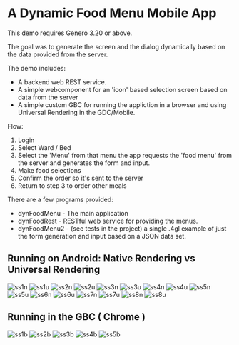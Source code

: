 # A Dynamic Food Menu Mobile App
This demo requires Genero 3.20 or above.

The goal was to generate the screen and the dialog dynamically based on the data provided from the server.

The demo includes:
* A backend web REST service.
* A simple webcomponent for an 'icon' based selection screen based on data from the server
* A simple custom GBC for running the appliction in a browser and using Universal Rendering in the GDC/Mobile.

Flow:
1. Login
2. Select Ward / Bed
3. Select the 'Menu'  from that menu the app requests the 'food menu' from the server and generates the form and input.
4. Make food selections
5. Confirm the order so it's sent to the server
6. Return to step 3 to order other meals

There are a few programs provided:
* dynFoodMenu - The main application
* dynFoodRest - RESTful web service for providing the menus.
* dynFoodMenu2 - (see tests in the project) a single .4gl example of just the form generation and input based on a JSON data set.

## Running on Android: Native Rendering vs Universal Rendering
![ss1n](https://github.com/neilm-fourjs/dynFoodMenu/raw/master/screenshots/ss1nat.png "SS1NAT")
![ss1u](https://github.com/neilm-fourjs/dynFoodMenu/raw/master/screenshots/ss1ur.png "SS1UR")
![ss2n](https://github.com/neilm-fourjs/dynFoodMenu/raw/master/screenshots/ss2nat.png "SS2NAT")
![ss2u](https://github.com/neilm-fourjs/dynFoodMenu/raw/master/screenshots/ss2ur.png "SS2UR")
![ss3n](https://github.com/neilm-fourjs/dynFoodMenu/raw/master/screenshots/ss3nat.png "SS3NAT")
![ss3u](https://github.com/neilm-fourjs/dynFoodMenu/raw/master/screenshots/ss3ur.png "SS3UR")
![ss4n](https://github.com/neilm-fourjs/dynFoodMenu/raw/master/screenshots/ss4nat.png "SS4NAT")
![ss4u](https://github.com/neilm-fourjs/dynFoodMenu/raw/master/screenshots/ss4ur.png "SS4UR")
![ss5n](https://github.com/neilm-fourjs/dynFoodMenu/raw/master/screenshots/ss5nat.png "SS5NAT")
![ss5u](https://github.com/neilm-fourjs/dynFoodMenu/raw/master/screenshots/ss5ur.png "SS5UR")
![ss6n](https://github.com/neilm-fourjs/dynFoodMenu/raw/master/screenshots/ss6nat.png "SS6NAT")
![ss6u](https://github.com/neilm-fourjs/dynFoodMenu/raw/master/screenshots/ss6ur.png "SS5UR")
![ss7n](https://github.com/neilm-fourjs/dynFoodMenu/raw/master/screenshots/ss7nat.png "SS7NAT")
![ss7u](https://github.com/neilm-fourjs/dynFoodMenu/raw/master/screenshots/ss7ur.png "SS7UR")
![ss8n](https://github.com/neilm-fourjs/dynFoodMenu/raw/master/screenshots/ss8nat.png "SS8NAT")
![ss8u](https://github.com/neilm-fourjs/dynFoodMenu/raw/master/screenshots/ss8ur.png "SS8UR")

## Running in the GBC ( Chrome )
![ss1b](https://github.com/neilm-fourjs/dynFoodMenu/raw/master/screenshots/ss1gbc.png "SS1B")
![ss2b](https://github.com/neilm-fourjs/dynFoodMenu/raw/master/screenshots/ss2gbc.png "SS2B")
![ss3b](https://github.com/neilm-fourjs/dynFoodMenu/raw/master/screenshots/ss3gbc.png "SS3B")
![ss4b](https://github.com/neilm-fourjs/dynFoodMenu/raw/master/screenshots/ss4gbc.png "SS4B")
![ss5b](https://github.com/neilm-fourjs/dynFoodMenu/raw/master/screenshots/ss5gbc.png "SS5B")
